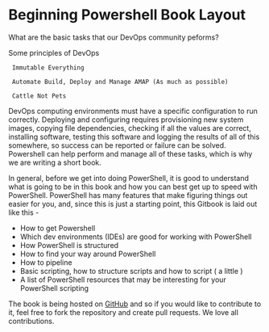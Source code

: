 # Beginning Powershell Book Layout

What are the basic tasks that our DevOps community peforms?

Some principles of DevOps

```
 Immutable Everything

 Automate Build, Deploy and Manage AMAP (As much as possible)

 Cattle Not Pets
```

DevOps computing environments must have a specific configuration to run correctly. Deploying and configuring requires provisioning new system images, copying file dependencies, checking if all the values are correct, installing software, testing this software and logging the results of all of this somewhere, so success can be reported or failure can be solved. Powershell can help perform and manage all of these tasks, which is why we are writing a short book.

In general, before we get into doing PowerShell, it is good to understand what is going to be in this book and how you can best get up to speed with PowerShell. PowerShell has many features that make figuring things out easier for you, and, since this is just a starting point, this Gitbook is laid out like this -

* How to get Powershell
* Which dev environments \(IDEs\) are good for working with PowerShell 
* How PowerShell is structured
* How to find your way around PowerShell
* How to pipeline
* Basic scripting, how to structure scripts and how to script \( a little \)
* A list of PowerShell resources that may be interesting for your PowerShell scripting

The book is being hosted on [GitHub](https://github.com/SSpeights/PowerShellGuide.git) and so if you would like to contribute to it, feel free to fork the repository and create pull requests. We love all contributions.

